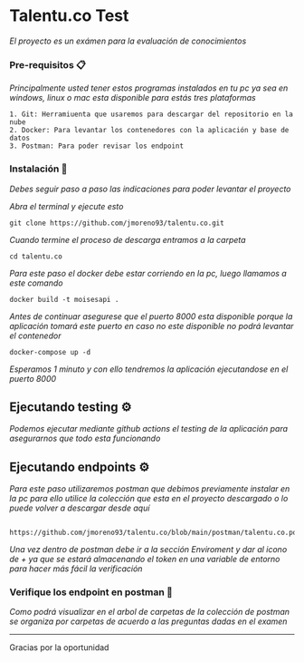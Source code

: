 # Talentu.co Test

_El proyecto es un exámen para la evaluación de conocimientos_

### Pre-requisitos 📋

_Principalmente usted tener estos programas instalados en tu pc ya sea en windows, linux o mac esta disponible para estás tres plataformas_

```
1. Git: Herramiuenta que usaremos para descargar del repositorio en la nube
2. Docker: Para levantar los contenedores con la aplicación y base de datos
3. Postman: Para poder revisar los endpoint
```

### Instalación 🔧

_Debes seguir paso a paso las indicaciones para poder levantar el proyecto_

_Abra el terminal y ejecute esto_

```
git clone https://github.com/jmoreno93/talentu.co.git
```
_Cuando termine el proceso de descarga entramos a la carpeta_

```
cd talentu.co
```

_Para este paso el docker debe estar corriendo en la pc, luego llamamos a este comando_

```
docker build -t moisesapi .
```

_Antes de continuar asegurese que el puerto 8000 esta disponible porque la aplicación tomará este puerto en caso no este disponible no podrá levantar el contenedor_

```
docker-compose up -d
```

_Esperamos 1 minuto y con ello tendremos la aplicación ejecutandose en el puerto 8000_

## Ejecutando testing ⚙️

_Podemos ejecutar mediante github actions el testing de la aplicación para asegurarnos que todo esta funcionando_

## Ejecutando endpoints ⚙️

_Para este paso utilizaremos postman que debimos previamente instalar en la pc para ello utilice la colección que esta en el proyecto descargado o lo puede volver a descargar desde aquí_

```
 https://github.com/jmoreno93/talentu.co/blob/main/postman/talentu.co.postman_collection.json
```

_Una vez dentro de postman debe ir a la sección *Enviroment* y dar al icono de *+* ya que se estará almacenando el token en una variable de entorno para hacer más fácil la verificación_

### Verifique los endpoint en postman 🔩

_Como podrá visualizar en el arbol de carpetas de la colección de postman se organiza por carpetas de acuerdo a las preguntas dadas en el examen_

---
Gracias por la oportunidad
